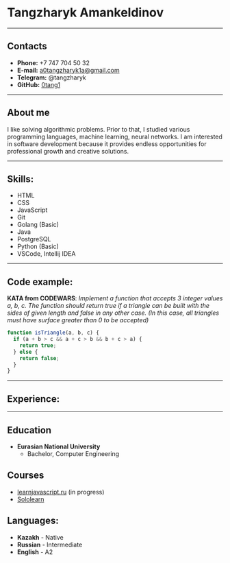 # Tangzharyk Amankeldinov

---

## Contacts

- **Phone:** +7 747 704 50 32
- **E-mail:** a0tangzharyk1a@gmail.com
- **Telegram:** @tangzharyk
- **GitHub:** [0tang1](http://github.com/0tang1)

---

## About me

I like solving algorithmic problems. Prior to that, I studied various programming languages, machine learning, neural networks. I am interested in software development because it provides endless opportunities for professional growth and creative solutions.

---

## Skills:

- HTML
- CSS
- JavaScript
- Git
- Golang (Basic)
- Java
- PostgreSQL
- Python (Basic)
- VSCode, Intellij IDEA

---

## Code example:

**KATA from CODEWARS**: _Implement a function that accepts 3 integer values a, b, c. The function should return true if a triangle can be built with the sides of given length and false in any other case. (In this case, all triangles must have surface greater than 0 to be accepted)_

```javascript
function isTriangle(a, b, c) {
  if (a + b > c && a + c > b && b + c > a) {
    return true;
  } else {
    return false;
  }
}
```

---

## Experience:

---

## Education

- **Eurasian National University**
  - Bachelor, Computer Engineering

## Courses

- [learnjavascript.ru](https://learn.javascript.ru/) (in progress)
- [Sololearn](https://www.sololearn.com/profile/10303281)

## Languages:

- **Kazakh** - Native
- **Russian** - Intermediate
- **English** - A2
